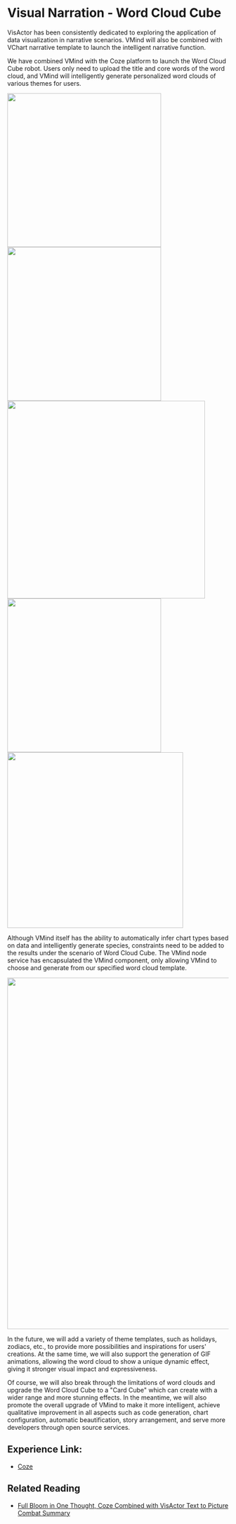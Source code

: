 # Visual Narration - Word Cloud Cube
VisActor has been consistently dedicated to exploring the application of data visualization in narrative scenarios. VMind will also be combined with VChart narrative template to launch the intelligent narrative function.

We have combined VMind with the Coze platform to launch the Word Cloud Cube robot. Users only need to upload the title and core words of the word cloud, and VMind will intelligently generate personalized word clouds of various themes for users.

<img src="https://lf9-dp-fe-cms-tos.byteorg.com/obj/bit-cloud/vmind/tutorials/wordcloud_cube-1.png" width="350">
<img src="https://lf9-dp-fe-cms-tos.byteorg.com/obj/bit-cloud/vmind/tutorials/wordcloud_cube-2.png" width="350">
<img src="https://lf9-dp-fe-cms-tos.byteorg.com/obj/bit-cloud/vmind/tutorials/wordcloud_cube-4.png" width="450">

</br>
<img src="https://lf9-dp-fe-cms-tos.byteorg.com/obj/bit-cloud/vmind/tutorials/wordcloud_cube-3.png" width="350">
<img src="https://lf9-dp-fe-cms-tos.byteorg.com/obj/bit-cloud/vmind/tutorials/wordcloud_cube-5.jpeg" width="400">

Although VMind itself has the ability to automatically infer chart types based on data and intelligently generate species, constraints need to be added to the results under the scenario of Word Cloud Cube. The VMind node service has encapsulated the VMind component, only allowing VMind to choose and generate from our specified word cloud template.

<img src="https://lf9-dp-fe-cms-tos.byteorg.com/obj/bit-cloud/vmind/tutorials/wordcloud_cube_flow_eng.png" width="800">

In the future, we will add a variety of theme templates, such as holidays, zodiacs, etc., to provide more possibilities and inspirations for users' creations. At the same time, we will also support the generation of GIF animations, allowing the word cloud to show a unique dynamic effect, giving it stronger visual impact and expressiveness.

Of course, we will also break through the limitations of word clouds and upgrade the Word Cloud Cube to a "Card Cube" which can create with a wider range and more stunning effects. In the meantime, we will also promote the overall upgrade of VMind to make it more intelligent, achieve qualitative improvement in all aspects such as code generation, chart configuration, automatic beautification, story arrangement, and serve more developers through open source services.

## Experience Link:
- [Coze](https://www.coze.cn/s/iY7WbPQ2/)

## Related Reading
- [Full Bloom in One Thought, Coze Combined with VisActor Text to Picture Combat Summary](https://juejin.cn/post/7340307383505436712)
